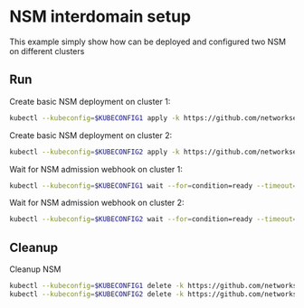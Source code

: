 # NSM interdomain setup


This example simply show how can be deployed and configured two NSM on different clusters

## Run

Create basic NSM deployment on cluster 1:

```bash
kubectl --kubeconfig=$KUBECONFIG1 apply -k https://github.com/networkservicemesh/deployments-k8s/examples/interdomain/nsm/cluster1?ref=cee9f2d1ecd8826a0a1453dadf3333ef71ceaa35
```

Create basic NSM deployment on cluster 2:

```bash
kubectl --kubeconfig=$KUBECONFIG2 apply -k https://github.com/networkservicemesh/deployments-k8s/examples/interdomain/nsm/cluster2?ref=cee9f2d1ecd8826a0a1453dadf3333ef71ceaa35
```

Wait for NSM admission webhook on cluster 1:

```bash
kubectl --kubeconfig=$KUBECONFIG1 wait --for=condition=ready --timeout=1m pod -n nsm-system -l app=admission-webhook-k8s
```

Wait for NSM admission webhook on cluster 2:

```bash
kubectl --kubeconfig=$KUBECONFIG2 wait --for=condition=ready --timeout=1m pod -n nsm-system -l app=admission-webhook-k8s
```

## Cleanup

Cleanup NSM
```bash
kubectl --kubeconfig=$KUBECONFIG1 delete -k https://github.com/networkservicemesh/deployments-k8s/examples/interdomain/nsm/cluster1?ref=cee9f2d1ecd8826a0a1453dadf3333ef71ceaa35
kubectl --kubeconfig=$KUBECONFIG2 delete -k https://github.com/networkservicemesh/deployments-k8s/examples/interdomain/nsm/cluster2?ref=cee9f2d1ecd8826a0a1453dadf3333ef71ceaa35
```
